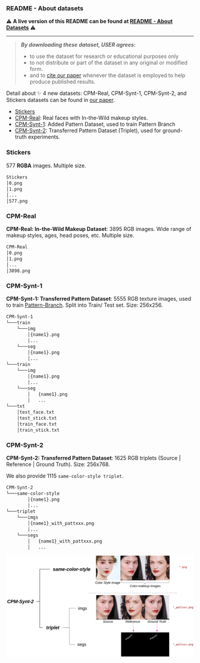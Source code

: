 ### README - About datasets

:warning: **A live version of this README can be found at [README - About Datasets](https://github.com/VinAIResearch/CPM/blob/main/about-data.md)** :warning:

---

> ***By downloading these dataset, USER agrees:***
> 
> * to use the dataset for research or educational purposes only
> * to not distribute or part of the dataset in any original or modified form.
> * and to [cite our paper](#Citation) whenever the dataset is employed to help produce published results.

Detail about ✨ 4 new datasets: CPM-Real, CPM-Synt-1, CPM-Synt-2, and Stickers datasets can be found in [our paper]().

- [Stickers](#Stickers)
- [CPM-Real](#CPM-Real): Real faces with In-the-Wild makeup styles.
- [CPM-Synt-1](#CPM-Synt-1): Added Pattern Dataset, used to train Pattern Branch
- [CPM-Synt-2](#CPM-Synt-2): Transferred Pattern Dataset (Triplet), used for ground-truth experiments.

### Stickers

577 **RGBA** images. Multiple size.

```
Stickers
│0.png
│1.png
│...
│577.png
```

### CPM-Real

**CPM-Real: In-the-Wild Makeup Dataset**: 3895 RGB images. Wide range of makeup styles, ages, head poses, etc. Multiple size.

```
CPM-Real
│0.png
│1.png
│...
│3898.png
```

### CPM-Synt-1

**CPM-Synt-1: Transferred Pattern Dataset**: 5555 RGB texture images, used to train [Pattern-Branch](https://github.com/VinAIResearch/CPM/tree/main/Pattern). Split into Train/ Test set. Size: 256x256.

```
CPM-Synt-1
└───train
	└───img
		│{name1}.png
		|...
	└───seg
		│{name1}.png
		│...
└───train
	└───img
		│{name1}.png
		|...
	└───seg
		│	{name1}.png
		│	...
└───txt
	│test_face.txt
	│test_stick.txt
	│train_face.txt
	│train_stick.txt
```

### CPM-Synt-2

**CPM-Synt-2: Transferred Pattern Dataset**: 1625 RGB triplets (Source | Reference | Ground Truth). Size: 256x768.

We also provide 1115 `same-color-style triplet`.


```
CPM-Synt-2
└───same-color-style
		│{name1}.png
		|...
└───triplet
	└───imgs
		│{name1}_with_pattxxx.png
		|...
	└───segs
		│	{name1}_with_pattxxx.png
		│	...
```

![CPM-Synt-2-folder.png](./imgs/CPM-Synt-2-folder.png)

